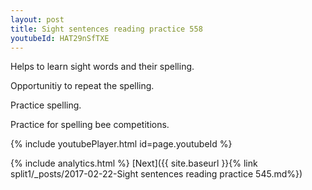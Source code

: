 ```yaml
---
layout: post
title: Sight sentences reading practice 558
youtubeId: HAT29nSfTXE
---
```

 
 
Helps to learn sight words and their spelling.

Opportunitiy to repeat the spelling. 

Practice spelling. 
 
Practice for spelling bee competitions. 
 
{% include youtubePlayer.html id=page.youtubeId %}
 
 
{% include analytics.html %} 
[Next]({{ site.baseurl }}{% link  split1/_posts/2017-02-22-Sight sentences reading practice 545.md%})
 
